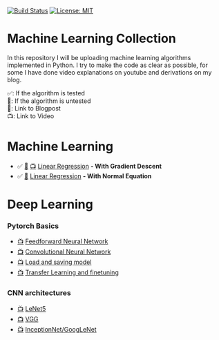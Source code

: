 [![Build Status](https://travis-ci.com/AladdinPerzon/Machine-Learning-Collection.svg?branch=master)](https://travis-ci.com/AladdinPerzon/Machine-Learning-Collection) [![License: MIT](https://img.shields.io/badge/License-MIT-yellow.svg)](https://opensource.org/licenses/MIT)


# Machine Learning Collection
In this repository I will be uploading machine learning algorithms implemented in Python. I try to make the code as clear as possible, for some I have done video explanations on youtube and derivations on my blog.

:white_check_mark:: If the algorithm is tested  \
:small_red_triangle:: If the algorithm is untested  \
:scroll:: Link to Blogpost  \
:tv:: Link to Video

# Machine Learning
* :white_check_mark: [:scroll:](https://aladdinperzon.github.io/2020/03/25/Linear-Regression/) [:tv:](https://youtu.be/pCCUnoes1Po) [Linear Regression](https://github.com/AladdinPerzon/Machine-Learning-Collection/blob/master/ML/LinearRegression/linear_regression_gradient_descent.py) **- With Gradient Descent**
* :white_check_mark: [:scroll:](https://aladdinperzon.github.io/2020/03/25/Linear-Regression/) [Linear Regression](https://github.com/AladdinPerzon/Machine-Learning-Collection/blob/master/ML/LinearRegression/linear_regression_normal_equation.py) **- With Normal Equation**

# Deep Learning

### Pytorch Basics
* [:tv:](https://youtu.be/Jy4wM2X21u0) [Feedforward Neural Network](https://github.com/AladdinPerzon/Machine-Learning-Collection/blob/master/ML/Pytorch/Basics/pytorch_simple_fullynet.py)
* [:tv:](https://youtu.be/wnK3uWv_WkU) [Convolutional Neural Network](https://github.com/AladdinPerzon/Machine-Learning-Collection/blob/master/ML/Pytorch/Basics/pytorch_simple_CNN.py)
* [:tv:](https://youtu.be/g6kQl_EFn84) [Load and saving model](https://github.com/AladdinPerzon/Machine-Learning-Collection/blob/master/ML/Pytorch/Basics/pytorch_loadsave.py)
* [:tv:](https://youtu.be/U4bHxEhMGNk) [Transfer Learning and finetuning](https://github.com/AladdinPerzon/Machine-Learning-Collection/blob/master/ML/Pytorch/Basics/pytorch_pretrain_finetune.py)

### CNN architectures
* [:tv:](https://youtu.be/fcOW-Zyb5Bo) [LeNet5](https://github.com/AladdinPerzon/Machine-Learning-Collection/blob/master/ML/Pytorch/CNN_architectures/lenet5_pytorch.py)
* [:tv:](https://youtu.be/ACmuBbuXn20) [VGG](https://github.com/AladdinPerzon/Machine-Learning-Collection/blob/master/ML/Pytorch/CNN_architectures/pytorch_vgg_implementation.py)
* [:tv:](https://youtu.be/uQc4Fs7yx5I) [InceptionNet/GoogLeNet](https://github.com/AladdinPerzon/Machine-Learning-Collection/blob/master/ML/Pytorch/CNN_architectures/pytorch_inceptionet.py)
